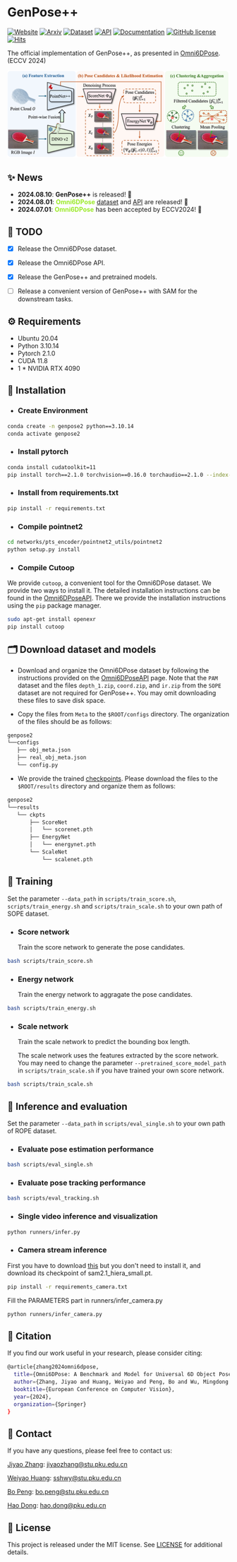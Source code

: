 # GenPose++
[![Website](https://img.shields.io/badge/Website-orange.svg )](https://jiyao06.github.io/Omni6DPose/)
[![Arxiv](https://img.shields.io/badge/Arxiv-green.svg )](https://arxiv.org/pdf/2406.04316.pdf)
[![Dataset](https://img.shields.io/badge/Dataset-v1.0.0-blue.svg)](https://jiyao06.github.io/Omni6DPose/download/)
[![API](https://img.shields.io/badge/API-v0.1.0-blue.svg)](https://github.com/Omni6DPose/Omni6DPoseAPI/)
[![Documentation](https://img.shields.io/badge/Documentation-v0.1.0-blue.svg)](https://jiyao06.github.io/Omni6DPose/cutoop/)
[![GitHub license](https://img.shields.io/badge/License-MIT-blue.svg)](https://github.com/Omni6DPose/GenPose2/blob/main/LICENSE)
[![Hits](https://hits.seeyoufarm.com/api/count/incr/badge.svg?url=https%3A%2F%2Fgithub.com%2FOmni6DPose%2FGenPose2&count_bg=%2379C83D&title_bg=%23555555&icon=&icon_color=%23E7E7E7&title=hits&edge_flat=false)](https://hits.seeyoufarm.com)

The official implementation of GenPose++, as presented in [Omni6DPose](https://jiyao06.github.io/Omni6DPose/). (ECCV 2024)

![Pipeline](./assets/pipeline.jpg)


## ✨ News
* **2024.08.10**: **GenPose++** is released! 🎉
* **2024.08.01**: **<span style="color: #9AEA27;">Omni6DPose</span>** [dataset](https://github.com/Omni6DPose/Omni6DPoseAPI) and [API](https://github.com/Omni6DPose/Omni6DPoseAPI) are released! 🎉
* **2024.07.01**: **<span style="color: #9AEA27;">Omni6DPose</span>** has been accepted by ECCV2024! 🎉


## 📆 TODO
- [x] Release the Omni6DPose dataset. 
- [x] Release the Omni6DPose API.
- [x] Release the GenPose++ and pretrained models.
- [ ] Release a convenient version of GenPose++ with SAM for the downstream tasks.


## ⚙️ Requirements
- Ubuntu 20.04
- Python 3.10.14
- Pytorch 2.1.0
- CUDA 11.8
- 1 * NVIDIA RTX 4090


## 🔨 Installation

- ### Create Environment

```bash
conda create -n genpose2 python==3.10.14
conda activate genpose2
```

- ### Install pytorch

``` bash
conda install cudatoolkit=11
pip install torch==2.1.0 torchvision==0.16.0 torchaudio==2.1.0 --index-url https://download.pytorch.org/whl/cu118
```

- ### Install from requirements.txt

``` bash
pip install -r requirements.txt 
```

- ### Compile pointnet2

``` bash
cd networks/pts_encoder/pointnet2_utils/pointnet2
python setup.py install
```

- ### Compile Cutoop
We provide `cutoop`, a convenient tool for the Omni6DPose dataset. We provide two ways to install it. The detailed installation instructions can be found in the [Omni6DPoseAPI](https://github.com/Omni6DPose/Omni6DPoseAPI/). There we provide the installation instructions using the `pip` package manager.

```bash
sudo apt-get install openexr
pip install cutoop
```

## 🗂️ Download dataset and models

- Download and organize the Omni6DPose dataset by following the instructions provided on the [Omni6DPoseAPI](https://github.com/Omni6DPose/Omni6DPoseAPI) page. Note that the `PAM` dataset and the files `depth_1.zip`, `coord.zip`, and `ir.zip` from the `SOPE` dataset are not required for GenPose++. You may omit downloading these files to save disk space.

- Copy the files from `Meta` to the `$ROOT/configs` directory. The organization of the files should be as follows:

``` bash
genpose2
└──configs
   ├── obj_meta.json
   ├── real_obj_meta.json
   └── config.py
```

- We provide the trained [checkpoints](https://www.dropbox.com/scl/fo/x87lhf7sygjm1gasz153g/AIHBlaGMjhfyW1bKrDe61R4?rlkey=y1f6dqdi40tzcgepccthayudp&st=1sbkxbzf&dl=0). Please download the files to the `$ROOT/results` directory and organize them as follows:

``` bash
genpose2
└──results
   └── ckpts
       ├── ScoreNet
       │   └── scorenet.pth
       ├── EnergyNet
       │   └── energynet.pth
       └── ScaleNet
           └── scalenet.pth
```

## 🚀 Training

Set the parameter `--data_path` in `scripts/train_score.sh`, `scripts/train_energy.sh` and `scripts/train_scale.sh` to your own path of SOPE dataset.

- ### Score network

  Train the score network to generate the pose candidates.

``` bash
bash scripts/train_score.sh
```

- ### Energy network

  Train the energy network to aggragate the pose candidates.

``` bash
bash scripts/train_energy.sh
```

- ### Scale network
  Train the scale network to predict the bounding box length. 
  
  The scale network uses the features extracted by the score network.  You may need to change the parameter `--pretrained_score_model_path` in `scripts/train_scale.sh` if you have trained your own score network.

``` bash
bash scripts/train_scale.sh
```

## 🎯 Inference and evaluation

Set the parameter `--data_path` in `scripts/eval_single.sh` to your own path of ROPE dataset.

- ### Evaluate pose estimation performance

``` bash
bash scripts/eval_single.sh
```

- ### Evaluate pose tracking performance

``` bash
bash scripts/eval_tracking.sh
```

- ### Single video inference and visualization
``` bash
python runners/infer.py
```

- ### Camera stream inference

First you have to download [this](https://github.com/Gy920/segment-anything-2-real-time) but you don't need to install it, and download its checkpoint of sam2.1_hiera_small.pt. 

```bash
pip install -r requirements_camera.txt
```

Fill the PARAMETERS part in runners/infer_camera.py

``` bash
python runners/infer_camera.py
```

## 🔖 Citation

If you find our work useful in your research, please consider citing:

``` bash
@article{zhang2024omni6dpose,
  title={Omni6DPose: A Benchmark and Model for Universal 6D Object Pose Estimation and Tracking},
  author={Zhang, Jiyao and Huang, Weiyao and Peng, Bo and Wu, Mingdong and Hu, Fei and Chen, Zijian and Zhao, Bo and Dong, Hao},
  booktitle={European Conference on Computer Vision},
  year={2024},
  organization={Springer}
}
```

## 📮 Contact

If you have any questions, please feel free to contact us:

[Jiyao Zhang](https://jiyao06.github.io/): [jiyaozhang@stu.pku.edu.cn](mailto:jiyaozhang@stu.pku.edu.cn)

[Weiyao Huang](https://github.com/sshwy): [sshwy@stu.pku.edu.cn](mailto:sshwy@stu.pku.edu.cn)

[Bo Peng](https://github.com/p-b-p-b): [bo.peng@stu.pku.edu.cn](mailto:bo.peng@stu.pku.edu.cn)

[Hao Dong](https://zsdonghao.github.io/): [hao.dong@pku.edu.cn](mailto:hao.dong@pku.edu.cn)

## 📝 License

This project is released under the MIT license. See [LICENSE](LICENSE) for additional details.